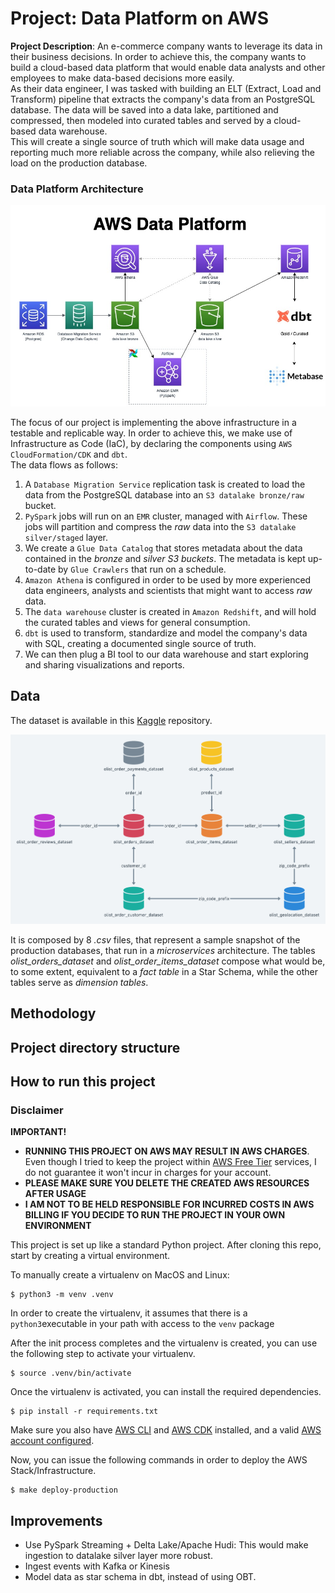 # Project: Data Platform on AWS

**Project Description**: An e-commerce company wants to leverage its data in their business decisions. In order to achieve this, the company wants to build a cloud-based data platform that would enable data analysts and other employees to make data-based decisions more easily.  
As their data engineer, I was tasked with building an ELT (Extract, Load and Transform) pipeline that extracts the company's data from an PostgreSQL database. The data will be saved into a data lake, partitioned and compressed, then modeled into curated tables and served by a cloud-based data warehouse.  
This will create a single source of truth which will make data usage and reporting much more reliable across the company, while also relieving the load on the production database.

### Data Platform Architecture

![data-platform-diagram](images/data-platform-silver.jpg)

The focus of our project is implementing the above infrastructure in a testable and replicable way. In order to achieve this, we make use of Infrastructure as Code (IaC), by declaring the components using `AWS CloudFormation/CDK` and `dbt`.  
The data flows as follows:  
1. A `Database Migration Service` replication task is created to load the data from the PostgreSQL database into an `S3 datalake bronze/raw` bucket.
2. `PySpark` jobs will run on an `EMR` cluster, managed with `Airflow`. These jobs will partition and compress the _raw_ data into the `S3 datalake silver/staged` layer.
3. We create a `Glue Data Catalog` that stores metadata about the data contained in the _bronze_ and _silver S3 buckets_. The metadata is kept up-to-date by `Glue Crawlers` that run on a schedule.
4. `Amazon Athena` is configured in order to be used by more experienced data engineers, analysts and scientists that might want to access _raw_ data.
5. The `data warehouse` cluster is created in `Amazon Redshift`, and will hold the curated tables and views for general consumption.
6. `dbt` is used to transform, standardize and model the company's data with SQL, creating a documented single source of truth.
7. We can then plug a BI tool to our data warehouse and start exploring and sharing visualizations and reports.  

## Data

The dataset is available in this [Kaggle](https://www.kaggle.com/olistbr/brazilian-ecommerce?select=olist_orders_dataset.csv) repository.

![olist_dataset](images/olist_data.png)

It is composed by 8 _.csv_ files, that represent a sample snapshot of the production databases, that run in a _microservices_ architecture.
The tables _olist_orders_dataset_ and _olist_order_items_dataset_ compose what would be, to some extent, equivalent to a _fact table_ in a Star Schema, while the other tables serve as _dimension tables_.

## Methodology


## Project directory structure



## How to run this project 

### Disclaimer

**IMPORTANT!**
- **RUNNING THIS PROJECT ON AWS MAY RESULT IN AWS CHARGES**. Even though I tried to keep the project within [AWS Free Tier](https://aws.amazon.com/free/) services, I do not guarantee it won't incur in charges for your account.  
- **PLEASE MAKE SURE YOU DELETE THE CREATED AWS RESOURCES AFTER USAGE**
- **I AM NOT TO BE HELD RESPONSIBLE FOR INCURRED COSTS IN AWS BILLING IF YOU DECIDE TO RUN THE PROJECT IN YOUR OWN ENVIRONMENT**  

This project is set up like a standard Python project. After cloning this repo, start by creating a virtual environment.

To manually create a virtualenv on MacOS and Linux:

```
$ python3 -m venv .venv
```

In order to create the virtualenv, it assumes that there is a `python3`executable in your path with access to the `venv`
package


After the init process completes and the virtualenv is created, you can use the following
step to activate your virtualenv.

```
$ source .venv/bin/activate
```

Once the virtualenv is activated, you can install the required dependencies.

```
$ pip install -r requirements.txt
```

Make sure you also have [AWS CLI](https://docs.aws.amazon.com/cli/latest/userguide/cli-chap-install.html) and [AWS CDK](https://docs.aws.amazon.com/cdk/latest/guide/getting_started.html) installed, and a valid [AWS account configured](https://docs.aws.amazon.com/cli/latest/userguide/cli-configure-files.html).

Now, you can issue the following commands in order to deploy the AWS Stack/Infrastructure.

```
$ make deploy-production
```

## Improvements

- Use PySpark Streaming + Delta Lake/Apache Hudi: This would make ingestion to datalake silver layer more robust.
- Ingest events with Kafka or Kinesis
- Model data as star schema in dbt, instead of using OBT.